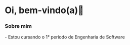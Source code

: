 <h1>Oi, bem-vindo(a)👋</h1>

<h3>Sobre mim</h3>
- Estou cursando o 1° período de Engenharia de Software
